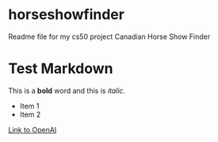 # horseshowfinder
Readme file for my cs50 project Canadian Horse Show Finder 
# Test Markdown

This is a **bold** word and this is *italic*.

- Item 1
- Item 2

[Link to OpenAI](https://openai.com)
